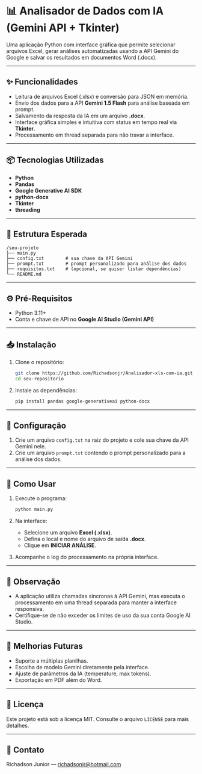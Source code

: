 
# 📊 Analisador de Dados com IA (Gemini API + Tkinter)

Uma aplicação Python com interface gráfica que permite selecionar arquivos Excel, gerar análises automatizadas usando a API Gemini do Google e salvar os resultados em documentos Word (.docx).

---

## ✨ Funcionalidades

- Leitura de arquivos Excel (.xlsx) e conversão para JSON em memória.
- Envio dos dados para a API **Gemini 1.5 Flash** para análise baseada em prompt.
- Salvamento da resposta da IA em um arquivo **.docx**.
- Interface gráfica simples e intuitiva com status em tempo real via **Tkinter**.
- Processamento em thread separada para não travar a interface.

---

## 📦 Tecnologias Utilizadas

- **Python**
- **Pandas**
- **Google Generative AI SDK**
- **python-docx**
- **Tkinter**
- **threading**

---

## 📂 Estrutura Esperada

```
/seu-projeto
├── main.py
├── config.txt        # sua chave da API Gemini
├── prompt.txt        # prompt personalizado para análise dos dados
├── requisitos.txt    # (opcional, se quiser listar dependências)
└── README.md
```

---

## ⚙️ Pré-Requisitos

- Python 3.11+
- Conta e chave de API no **Google AI Studio (Gemini API)**

---

## 📥 Instalação

1. Clone o repositório:
   ```bash
   git clone https://github.com/Richadsonjr/Analisador-xls-com-ia.git
   cd seu-repositorio
   ```

2. Instale as dependências:
   ```bash
   pip install pandas google-generativeai python-docx
   ```

---

## 🔐 Configuração

1. Crie um arquivo `config.txt` na raiz do projeto e cole sua chave da API Gemini nele.
2. Crie um arquivo `prompt.txt` contendo o prompt personalizado para a análise dos dados.

---

## 🚀 Como Usar

1. Execute o programa:
   ```bash
   python main.py
   ```

2. Na interface:
   - Selecione um arquivo **Excel (.xlsx)**.
   - Defina o local e nome do arquivo de saída **.docx**.
   - Clique em **INICIAR ANÁLISE**.

3. Acompanhe o log do processamento na própria interface.

---

## 📝 Observação

- A aplicação utiliza chamadas síncronas à API Gemini, mas executa o processamento em uma thread separada para manter a interface responsiva.
- Certifique-se de não exceder os limites de uso da sua conta Google AI Studio.

---

## 📌 Melhorias Futuras

- Suporte a múltiplas planilhas.
- Escolha de modelo Gemini diretamente pela interface.
- Ajuste de parâmetros da IA (temperature, max tokens).
- Exportação em PDF além do Word.

---

## 📑 Licença

Este projeto está sob a licença MIT. Consulte o arquivo `LICENSE` para mais detalhes.

---

## 📧 Contato

Richadson Junior — richadsonjr@hotmail.com
